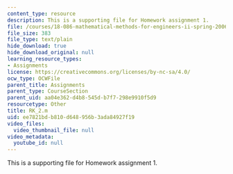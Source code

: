```yaml
---
content_type: resource
description: This is a supporting file for Homework assignment 1.
file: /courses/18-086-mathematical-methods-for-engineers-ii-spring-2006/ee7821bdb810d648956b3ada84927f19_RK_2.m
file_size: 383
file_type: text/plain
hide_download: true
hide_download_original: null
learning_resource_types:
- Assignments
license: https://creativecommons.org/licenses/by-nc-sa/4.0/
ocw_type: OCWFile
parent_title: Assignments
parent_type: CourseSection
parent_uid: aa04e362-d4b8-545d-b7f7-298e9910f5d9
resourcetype: Other
title: RK_2.m
uid: ee7821bd-b810-d648-956b-3ada84927f19
video_files:
  video_thumbnail_file: null
video_metadata:
  youtube_id: null
---
```

This is a supporting file for Homework assignment 1.